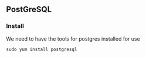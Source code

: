 ## PostGreSQL

### Install

We need to have the tools for postgres installed for use

    sudo yum install postgresql
